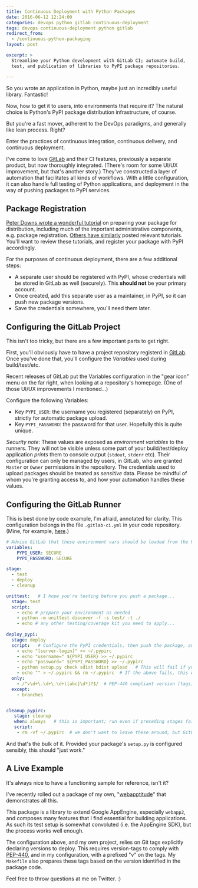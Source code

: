 ```yaml
---
title: Continuous Deployment with Python Packages 
date: 2016-06-12 12:24:00
categories: devops python gitlab continuous-deployment
tags: devops continuous-deployment python gitlab
redirect_from:
  - /continuous-python-packaging
layout: post

excerpt: >
  Streamline your Python development with GitLab CI; automate build,
  test, and publication of libraries to PyPI package repositories.

---
```


So you wrote an application in Python, maybe just an incredibly useful library. Fantastic!

Now, how to get it to users, into environments that require it? 
The natural choice is Python's PyPI package distribution infrastructure, of course.

But you're a fast mover, adherent to the DevOps paradigms, and generally like lean process. Right?

Enter the practices of continuous integration, continuous delivery, and continuous deployment.

I've come to love [GitLab][2] and their CI features, previously a separate product, but now thoroughly integrated. 
(There's room for some UI/UX improvement, but that's another story.) They've constructed a layer of automation that
facilitates all kinds of workflows. With a little configuration, it can also handle full testing of Python applications,
and deployment in the way of pushing packages to PyPI services.

## Package Registration

[Peter Downs wrote a wonderful tutorial][3] on preparing your package for distribution, including much of the important 
administrative components, e.g. package registration. [Others have similarly][4] posted relevant tutorials. You'll want
to review these tutorials, and register your package with PyPI accordingly.

For the purposes of continuous deployment, there are a few additional steps:

- A separate user should be registered with PyPI, whose credentials will be stored in GitLab as well (securely). This
**should not** be your primary account. 
- Once created, add this separate user as a maintainer, in PyPI, so it can push new package versions.
- Save the credentials somewhere, you'll need them later.

## Configuring the GitLab Project

This isn't too tricky, but there are a few important parts to get right.

First, you'll obviously have to have a project repository registerd in [GitLab][2]. Once you've done that, you'll
configure the *Variables* used during build/test/etc. 

Recent releases of GitLab put the Variables configuration in the "gear icon" menu on the far right, when looking at a
repository's homepage. (One of those UI/UX improvements I mentioned...)

Configure the following Variables:

- Key `PYPI_USER`: the username you registered (separately) on PyPI, strictly for automatic package upload.
- Key `PYPI_PASSWORD`: the password for that user. Hopefully this is quite unique.

*Security note*: These values are exposed as _environment variables_ to the runners. They will not be visible unless
some part of your build/test/deploy application *prints* them to console output (`stdout`, `stderr` etc). Their configuration
can only be managed by users, in GitLab, who are granted `Master` or `Owner` permissions in the repository. The credentials
used to upload packages should be treated as _sensitive_ data. Please be mindful of whom you're granting access to, and
how your automation handles these values.

## Configuring the GitLab Runner

This is best done by code example, I'm afraid, annotated for clarity. This configuration belongs in the file `.gitlab-ci.yml` in your code repository. (Mine, for example, [here][6].)

```yaml
# Advise GitLab that these environment vars should be loaded from the Variables config.
variables:
    PYPI_USER: SECURE
    PYPI_PASSWORD: SECURE

stage:
  - test
  - deploy
  - cleanup

unittest:   # I hope you're testing before you push a package...
  stage: test
  script:
    - echo # prepare your environment as needed
    - python -m unittest discover -f -s test/ -t ./
    - echo # any other testing/coverage kit you need to apply...
   
deploy_pypi:
  stage: deploy
  script:   # Configure the PyPI credentials, then push the package, and cleanup the creds.
    - echo "[server-login]" >> ~/.pypirc
    - echo "username=" ${PYPI_USER} >> ~/.pypirc
    - echo "password=" ${PYPI_PASSWORD} >> ~/.pypirc
    - python setup.py check sdist bdist upload   # This will fail if your creds are bad.
    - echo "" > ~/.pypirc && rm ~/.pypirc  # If the above fails, this won't run.
  only:
    - /^v\d+\.\d+\.\d+([abc]\d*)?$/  # PEP-440 compliant version (tags)
  except:
    - branches


cleanup_pypirc:
   stage: cleanup
   when: always   # this is important; run even if preceding stages failed.
   script:
    - rm -vf ~/.pypirc  # we don't want to leave these around, but GitLab may clean up anyway.
```

And that's the bulk of it.  Provided your package's `setup.py` is configured sensibly, this should "just work."

## A Live Example

It's always nice to have a functioning sample for reference, isn't it?

I've recently rolled out a package of my own, "[webapptitude][1]" that demonstrates all this. 

This package is a library to extend Google AppEngine, especially `webapp2`, and composes many features that I find
essential for building applications. As such its test setup is somewhat convoluted (i.e. the AppEngine SDK), but
the process works well enough.

The configuration above, and my own project, relies on Git tags explicitly declaring versions to deploy. This requires
version-tags to comply with [PEP-440][5], and in my configuration, with a prefixed "v" on the tags. My `Makefile` also
prepares these tags based on the version identified in the package code.

Feel free to throw questions at me on Twitter. :)


[1]: https://gitlab.com/samba/webapptitude
[2]: http://www.gitlab.com/
[3]: http://peterdowns.com/posts/first-time-with-pypi.html
[4]: http://zaiste.net/2015/06/how_to_submit_a_python_package_to_pypi/
[5]: https://www.python.org/dev/peps/pep-0440/
[6]: https://gitlab.com/samba/webapptitude/blob/master/.gitlab-ci.yml
